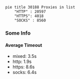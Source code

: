 
```mermaid
pie title 30188 Proxies in list
    "HTTP" : 20597
    "HTTPS": 4018
    "SOCKS" : 8560
```

### Some Info
#### Average Timeout

- mixed: 3.5s
- http: 1.9s
- https: 8.6s
- socks: 6.4s